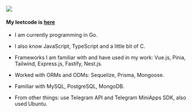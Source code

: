 <img src="https://mir-s3-cdn-cf.behance.net/project_modules/max_1200/06a22446366801.5851795421436.gif"></img>

#### My leetcode is [here](https://leetcode.com/u/custerandgeronimo/)

- I am currently programming in Go.
- I also know JavaScript, TypeScript and a little bit of C.

- Frameworks I am familiar with and have used in my work: Vue.js, Pinia, Tailwind, Express.js, Fastify, Nest.js.

- Worked with ORMs and ODMs: Sequelize, Prisma, Mongoose.

- Familiar with MySQL, PostgreSQL, MongoDB.

- From other things: use Telegram API and Telegram MiniApps SDK, also used Ubuntu.
